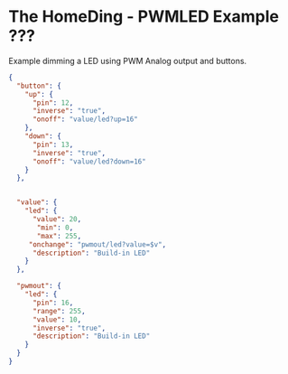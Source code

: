 # The HomeDing - PWMLED Example ???

Example dimming a LED using PWM Analog output and buttons.

```JSON
{
  "button": {
    "up": {
      "pin": 12,
      "inverse": "true",
      "onoff": "value/led?up=16"
    },
    "down": {
      "pin": 13,
      "inverse": "true",
      "onoff": "value/led?down=16"
    }
  },


  "value": {
    "led": {
      "value": 20,
       "min": 0,
       "max": 255,
     "onchange": "pwmout/led?value=$v",
      "description": "Build-in LED"
    }
  },

  "pwmout": {
    "led": {
      "pin": 16,
      "range": 255,
      "value": 10,
      "inverse": "true",
      "description": "Build-in LED"
    }
  }
}
```